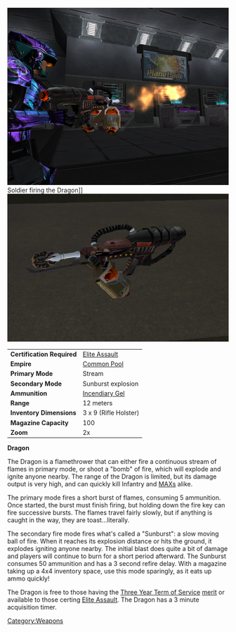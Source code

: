 ![](images/Dragon1.jpg "fig:Dragon1.jpg") Soldier firing the Dragon\]\]
![](images/Dragon.jpg "fig:Dragon.jpg")

|                            |                                     |
| -------------------------- | ----------------------------------- |
| **Certification Required** | [Elite Assault](Elite_Assault.md)   |
| **Empire**                 | [Common Pool](Common_Pool.md)       |
| **Primary Mode**           | Stream                              |
| **Secondary Mode**         | Sunburst explosion                  |
| **Ammunition**             | [Incendiary Gel](Incendiary_Gel.md) |
| **Range**                  | 12 meters                           |
| **Inventory Dimensions**   | 3 x 9 (Rifle Holster)               |
| **Magazine Capacity**      | 100                                 |
| **Zoom**                   | 2x                                  |

**Dragon**

The Dragon is a flamethrower that can either fire a continuous stream of
flames in primary mode, or shoot a "bomb" of fire, which will explode
and ignite anyone nearby. The range of the Dragon is limited, but its
damage output is very high, and can quickly kill Infantry and
[MAXs](Mechanized_Assault_Exo-Suit.md) alike.

The primary mode fires a short burst of flames, consuming 5 ammunition.
Once started, the burst must finish firing, but holding down the fire
key can fire successive bursts. The flames travel fairly slowly, but if
anything is caught in the way, they are toast...literally.

The secondary fire mode fires what's called a "Sunburst": a slow moving
ball of fire. When it reaches its explosion distance or hits the ground,
it explodes igniting anyone nearby. The initial blast does quite a bit
of damage and players will continue to burn for a short period
afterward. The Sunburst consumes 50 ammunition and has a 3 second refire
delay. With a magazine taking up a 4x4 inventory space, use this mode
sparingly, as it eats up ammo quickly!

The Dragon is free to those having the [Three Year Term of
Service](Term_of_Service.md) [merit](Merit_Commendations.md) or
available to those certing [Elite Assault](Elite_Assault.md).
The Dragon has a 3 minute acquisition timer.

[Category:Weapons](Category:Weapons.md)
